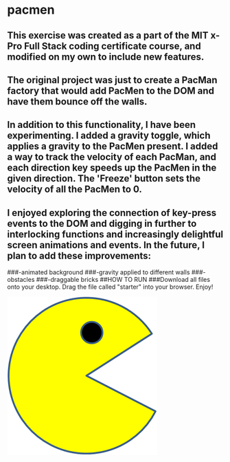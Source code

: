 # pacmen
## This exercise was created as a part of the MIT x-Pro Full Stack coding certificate course, and modified on my own to include new features. 
## The original project was just to create a PacMan factory that would add PacMen to the DOM and have them bounce off the walls. 
## In addition to this functionality, I have been experimenting. I added a gravity toggle, which applies a gravity to the PacMen present. I added a way to track the velocity of each PacMan, and each direction key speeds up the PacMen in the given direction. The 'Freeze' button sets the velocity of all the PacMen to 0. 
## I enjoyed exploring the connection of key-press events to the DOM and digging in further to interlocking functions and increasingly delightful screen animations and events. In the future, I plan to add these improvements:
###-animated background
###-gravity applied to different walls
###-obstacles
###-draggable bricks
##HOW TO RUN
###Download all files onto your desktop. Drag the file called "starter" into your browser. Enjoy!


<img src="PacMan1.png">
